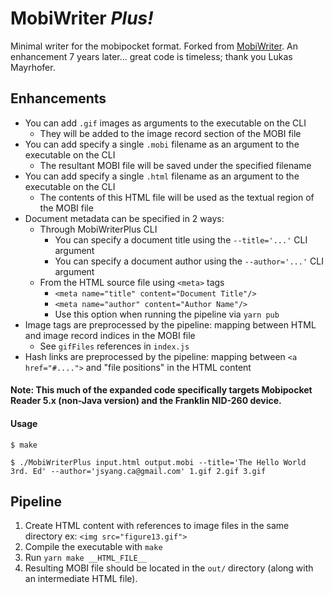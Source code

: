 MobiWriter _Plus!_
==========

Minimal writer for the mobipocket format.
Forked from [MobiWriter](https://github.com/cafaxo/MobiWriter). An enhancement 7 years later... great code is timeless; thank you 
Lukas Mayrhofer.

## Enhancements

- You can add `.gif` images as arguments to the executable on the CLI
    - They will be added to the image record section of the MOBI file
- You can add specify a single `.mobi` filename as an argument to the executable on the CLI
    - The resultant MOBI file will be saved under the specified filename
- You can add specify a single `.html` filename as an argument to the executable on the CLI
    - The contents of this HTML file will be used as the textual region of the MOBI file
- Document metadata can be specified in 2 ways:
    - Through MobiWriterPlus CLI
        - You can specify a document title using the `--title='...'` CLI argument
        - You can specify a document author using the `--author='...'` CLI argument
    - From the HTML source file using `<meta>` tags
        - `<meta name="title" content="Document Title"/>`
        - `<meta name="author" content="Author Name"/>`
        - Use this option when running the pipeline via `yarn pub`
- Image tags are preprocessed by the pipeline: mapping between HTML and image record indices in the MOBI file
    - See `gifFiles` references in `index.js`
- Hash links are preprocessed by the pipeline: mapping between `<a href="#....">` and "file positions" in the HTML content

#### Note: This much of the expanded code specifically targets Mobipocket Reader 5.x (non-Java version) and the Franklin NID-260 device.

#### Usage 

```
$ make

$ ./MobiWriterPlus input.html output.mobi --title='The Hello World 3rd. Ed' --author='jsyang.ca@gmail.com' 1.gif 2.gif 3.gif
```

## Pipeline

1. Create HTML content with references to image files in the same directory ex: `<img src="figure13.gif">`
2. Compile the executable with `make`
3. Run `yarn make __HTML_FILE__`
4. Resulting MOBI file should be located in the `out/` directory (along with an intermediate HTML file).